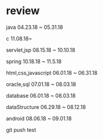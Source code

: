 # review
java
04.23.18 ~ 05.31.18

c
11.08.18~ 

servlet,jsp
08.15.18 ~ 10.10.18

spring
10.18.18 ~ 11.5.18

html,css,javascript
06.01.18 ~ 06.31.18

oracle,sql
07.01.18 ~ 08.03.18

database
06.01.18 ~ 08.03.18

dataStructure
06.29.18 ~ 08.12.18

android
08.06.18 ~ 09.01.18

git push test